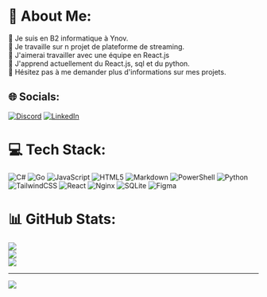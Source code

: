 # 💫 About Me:
👤  Je suis en B2 informatique à Ynov.<br>🔭 Je travaille sur n projet de plateforme de streaming.<br>👯 J'aimerai travailler avec une équipe en React.js<br>🌱 J'apprend actuellement du React.js, sql et du python.<br>💬 Hésitez pas à me demander plus d'informations sur mes projets.<br>


## 🌐 Socials:
[![Discord](https://img.shields.io/badge/Discord-%237289DA.svg?logo=discord&logoColor=white)](https://discord.gg/orealyz09) [![LinkedIn](https://img.shields.io/badge/LinkedIn-%230077B5.svg?logo=linkedin&logoColor=white)](https://linkedin.com/in/martin-regueme) 

# 💻 Tech Stack:
![C#](https://img.shields.io/badge/c%23-%23239120.svg?style=for-the-badge&logo=c-sharp&logoColor=white) ![Go](https://img.shields.io/badge/go-%2300ADD8.svg?style=for-the-badge&logo=go&logoColor=white) ![JavaScript](https://img.shields.io/badge/javascript-%23323330.svg?style=for-the-badge&logo=javascript&logoColor=%23F7DF1E) ![HTML5](https://img.shields.io/badge/html5-%23E34F26.svg?style=for-the-badge&logo=html5&logoColor=white) ![Markdown](https://img.shields.io/badge/markdown-%23000000.svg?style=for-the-badge&logo=markdown&logoColor=white) ![PowerShell](https://img.shields.io/badge/PowerShell-%235391FE.svg?style=for-the-badge&logo=powershell&logoColor=white) ![Python](https://img.shields.io/badge/python-3670A0?style=for-the-badge&logo=python&logoColor=ffdd54) ![TailwindCSS](https://img.shields.io/badge/tailwindcss-%2338B2AC.svg?style=for-the-badge&logo=tailwind-css&logoColor=white) ![React](https://img.shields.io/badge/react-%2320232a.svg?style=for-the-badge&logo=react&logoColor=%2361DAFB) ![Nginx](https://img.shields.io/badge/nginx-%23009639.svg?style=for-the-badge&logo=nginx&logoColor=white) ![SQLite](https://img.shields.io/badge/sqlite-%2307405e.svg?style=for-the-badge&logo=sqlite&logoColor=white) ![Figma](https://img.shields.io/badge/figma-%23F24E1E.svg?style=for-the-badge&logo=figma&logoColor=white)
# 📊 GitHub Stats:
![](https://github-readme-stats.vercel.app/api?username=Orealyz&theme=radical&hide_border=false&include_all_commits=false&count_private=false)<br/>
![](https://github-readme-streak-stats.herokuapp.com/?user=Orealyz&theme=radical&hide_border=false)<br/>
![](https://github-readme-stats.vercel.app/api/top-langs/?username=Orealyz&theme=radical&hide_border=false&include_all_commits=false&count_private=false&layout=compact)

---
[![](https://visitcount.itsvg.in/api?id=Orealyz&icon=0&color=0)](https://visitcount.itsvg.in)

<!-- Proudly created with GPRM ( https://gprm.itsvg.in ) -->
